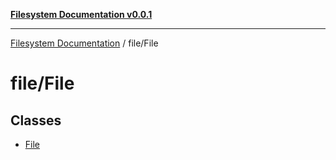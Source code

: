 [**Filesystem Documentation v0.0.1**](../../README.md)

***

[Filesystem Documentation](../../modules.md) / file/File

# file/File

## Classes

- [File](classes/File.md)
